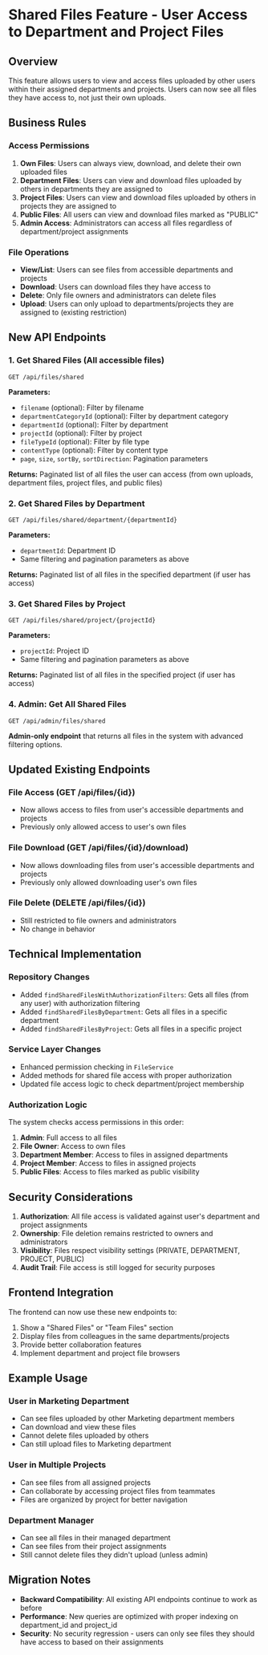 # Shared Files Feature - User Access to Department and Project Files

## Overview

This feature allows users to view and access files uploaded by other users within their assigned departments and projects. Users can now see all files they have access to, not just their own uploads.

## Business Rules

### Access Permissions

1. **Own Files**: Users can always view, download, and delete their own uploaded files
2. **Department Files**: Users can view and download files uploaded by others in departments they are assigned to
3. **Project Files**: Users can view and download files uploaded by others in projects they are assigned to
4. **Public Files**: All users can view and download files marked as "PUBLIC"
5. **Admin Access**: Administrators can access all files regardless of department/project assignments

### File Operations

- **View/List**: Users can see files from accessible departments and projects
- **Download**: Users can download files they have access to
- **Delete**: Only file owners and administrators can delete files
- **Upload**: Users can only upload to departments/projects they are assigned to (existing restriction)

## New API Endpoints

### 1. Get Shared Files (All accessible files)
```
GET /api/files/shared
```
**Parameters:**
- `filename` (optional): Filter by filename
- `departmentCategoryId` (optional): Filter by department category
- `departmentId` (optional): Filter by department
- `projectId` (optional): Filter by project
- `fileTypeId` (optional): Filter by file type
- `contentType` (optional): Filter by content type
- `page`, `size`, `sortBy`, `sortDirection`: Pagination parameters

**Returns:** Paginated list of all files the user can access (from own uploads, department files, project files, and public files)

### 2. Get Shared Files by Department
```
GET /api/files/shared/department/{departmentId}
```
**Parameters:**
- `departmentId`: Department ID
- Same filtering and pagination parameters as above

**Returns:** Paginated list of all files in the specified department (if user has access)

### 3. Get Shared Files by Project
```
GET /api/files/shared/project/{projectId}
```
**Parameters:**
- `projectId`: Project ID
- Same filtering and pagination parameters as above

**Returns:** Paginated list of all files in the specified project (if user has access)

### 4. Admin: Get All Shared Files
```
GET /api/admin/files/shared
```
**Admin-only endpoint** that returns all files in the system with advanced filtering options.

## Updated Existing Endpoints

### File Access (GET /api/files/{id})
- Now allows access to files from user's accessible departments and projects
- Previously only allowed access to user's own files

### File Download (GET /api/files/{id}/download)
- Now allows downloading files from user's accessible departments and projects
- Previously only allowed downloading user's own files

### File Delete (DELETE /api/files/{id})
- Still restricted to file owners and administrators
- No change in behavior

## Technical Implementation

### Repository Changes
- Added `findSharedFilesWithAuthorizationFilters`: Gets all files (from any user) with authorization filtering
- Added `findSharedFilesByDepartment`: Gets all files in a specific department
- Added `findSharedFilesByProject`: Gets all files in a specific project

### Service Layer Changes
- Enhanced permission checking in `FileService`
- Added methods for shared file access with proper authorization
- Updated file access logic to check department/project membership

### Authorization Logic
The system checks access permissions in this order:
1. **Admin**: Full access to all files
2. **File Owner**: Access to own files
3. **Department Member**: Access to files in assigned departments
4. **Project Member**: Access to files in assigned projects
5. **Public Files**: Access to files marked as public visibility

## Security Considerations

1. **Authorization**: All file access is validated against user's department and project assignments
2. **Ownership**: File deletion remains restricted to owners and administrators
3. **Visibility**: Files respect visibility settings (PRIVATE, DEPARTMENT, PROJECT, PUBLIC)
4. **Audit Trail**: File access is still logged for security purposes

## Frontend Integration

The frontend can now use these new endpoints to:
1. Show a "Shared Files" or "Team Files" section
2. Display files from colleagues in the same departments/projects
3. Provide better collaboration features
4. Implement department and project file browsers

## Example Usage

### User in Marketing Department
- Can see files uploaded by other Marketing department members
- Can download and view these files
- Cannot delete files uploaded by others
- Can still upload files to Marketing department

### User in Multiple Projects
- Can see files from all assigned projects
- Can collaborate by accessing project files from teammates
- Files are organized by project for better navigation

### Department Manager
- Can see all files in their managed department
- Can see files from their project assignments
- Still cannot delete files they didn't upload (unless admin)

## Migration Notes

- **Backward Compatibility**: All existing API endpoints continue to work as before
- **Performance**: New queries are optimized with proper indexing on department_id and project_id
- **Security**: No security regression - users can only see files they should have access to based on their assignments

